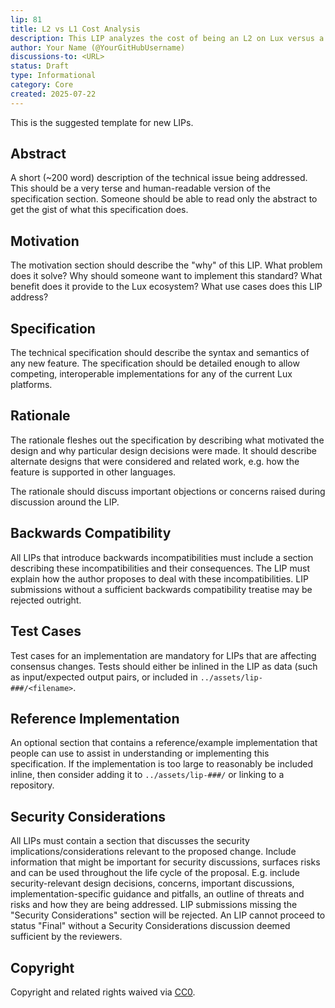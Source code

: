 ```yaml
---
lip: 81
title: L2 vs L1 Cost Analysis
description: This LIP analyzes the cost of being an L2 on Lux versus a sovereign L1.
author: Your Name (@YourGitHubUsername)
discussions-to: <URL>
status: Draft
type: Informational
category: Core
created: 2025-07-22
---
```


This is the suggested template for new LIPs.

## Abstract

A short (~200 word) description of the technical issue being addressed. This should be a very terse and human-readable version of the specification section. Someone should be able to read only the abstract to get the gist of what this specification does.

## Motivation

The motivation section should describe the "why" of this LIP. What problem does it solve? Why should someone want to implement this standard? What benefit does it provide to the Lux ecosystem? What use cases does this LIP address?

## Specification

The technical specification should describe the syntax and semantics of any new feature. The specification should be detailed enough to allow competing, interoperable implementations for any of the current Lux platforms.

## Rationale

The rationale fleshes out the specification by describing what motivated the design and why particular design decisions were made. It should describe alternate designs that were considered and related work, e.g. how the feature is supported in other languages.

The rationale should discuss important objections or concerns raised during discussion around the LIP.

## Backwards Compatibility

All LIPs that introduce backwards incompatibilities must include a section describing these incompatibilities and their consequences. The LIP must explain how the author proposes to deal with these incompatibilities. LIP submissions without a sufficient backwards compatibility treatise may be rejected outright.

## Test Cases

Test cases for an implementation are mandatory for LIPs that are affecting consensus changes. Tests should either be inlined in the LIP as data (such as input/expected output pairs, or included in `../assets/lip-###/<filename>`.

## Reference Implementation

An optional section that contains a reference/example implementation that people can use to assist in understanding or implementing this specification. If the implementation is too large to reasonably be included inline, then consider adding it to `../assets/lip-###/` or linking to a repository.

## Security Considerations

All LIPs must contain a section that discusses the security implications/considerations relevant to the proposed change. Include information that might be important for security discussions, surfaces risks and can be used throughout the life cycle of the proposal. E.g. include security-relevant design decisions, concerns, important discussions, implementation-specific guidance and pitfalls, an outline of threats and risks and how they are being addressed. LIP submissions missing the "Security Considerations" section will be rejected. An LIP cannot proceed to status "Final" without a Security Considerations discussion deemed sufficient by the reviewers.

## Copyright

Copyright and related rights waived via [CC0](https://creativecommons.org/publicdomain/zero/1.0/).